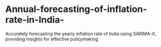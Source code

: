 # Annual-forecasting-of-inflation-rate-in-India-
Accurately forecasting the yearly inflation rate of India using SARIMA-X, providing insights for effective policymaking
